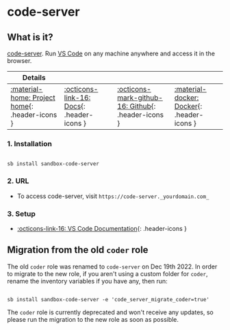 # code-server

## What is it?

[code-server](https://github.com/coder/code-server). Run [VS Code](https://github.com/Microsoft/vscode) on any machine anywhere and access it in the browser.

| Details     |             |             |             |
|-------------|-------------|-------------|-------------|
| [:material-home: Project home](https://github.com/coder/code-server){: .header-icons } | [:octicons-link-16: Docs](https://code.visualstudio.com/docs){: .header-icons } | [:octicons-mark-github-16: Github](https://github.com/coder/code-server){: .header-icons } | [:material-docker: Docker](https://registry.hub.docker.com/r/codercom/code-server){: .header-icons }|

### 1. Installation

``` shell

sb install sandbox-code-server

```

### 2. URL

- To access code-server, visit `https://code-server._yourdomain.com_`

### 3. Setup

- [:octicons-link-16: VS Code Documentation](https://code.visualstudio.com/docs){: .header-icons }

## Migration from the old `coder` role

The old `coder` role was renamed to `code-server` on Dec 19th 2022.
In order to migrate to the new role, if you aren't using a custom folder for `coder`, rename the inventory variables if you have any, then run:

``` shell

sb install sandbox-code-server -e 'code_server_migrate_coder=true'

```

The `coder` role is currently deprecated and won't receive any updates, so please run the migration to the new role as soon as possible.
